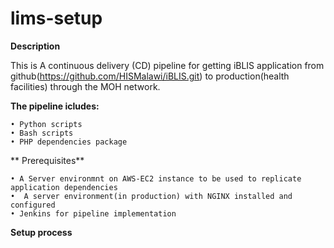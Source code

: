 # lims-setup
**Description**

This is A continuous delivery (CD) pipeline for getting iBLIS application from github(https://github.com/HISMalawi/iBLIS.git)  to production(health facilities) through the MOH network.

**The pipeline icludes:**

    • Python scripts
    • Bash scripts
    • PHP dependencies package 
    
** Prerequisites**
 
    • A Server environmnt on AWS-EC2 instance to be used to replicate application dependencies
    •  A server environment(in production) with NGINX installed and configured
    • Jenkins for pipeline implementation
    
**Setup process**

  
  
